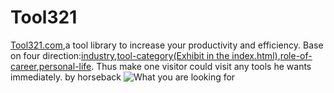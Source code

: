 # Tool321
<a href="tool321.com">Tool321.com<a>,a tool library to increase your productivity and efficiency.
Base on four direction:<a href="/cn/i/industry.html">industry<a>,<a href="/cn/index.html">tool-category(Exhibit in the index.html)<a>,<a href="/cn/r/role.html">role-of-career<a>,<a href="/cn/p/#">personal-life<a>.
Thus make one visitor could visit any tools he wants immediately.
by horseback
<img src="http://www.tool321.com/img/IMG_0357.JPG" alt="What you are looking for"/>